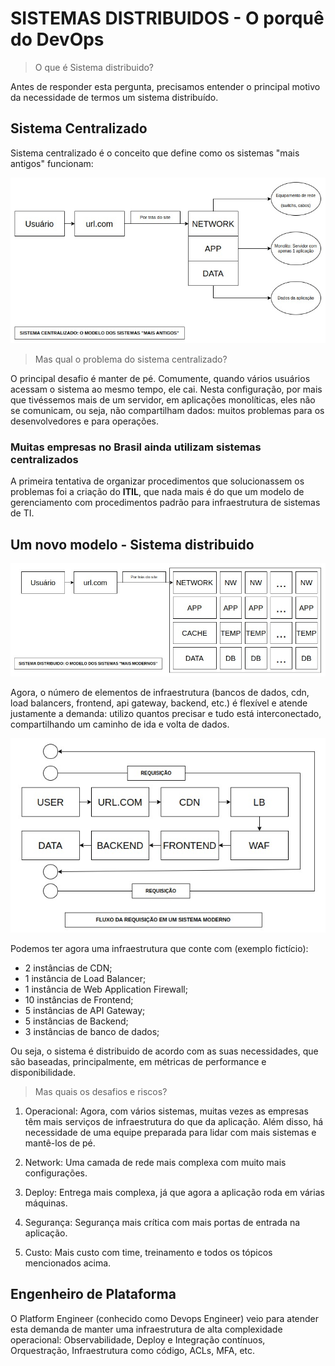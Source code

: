 # SISTEMAS DISTRIBUIDOS - O porquê do DevOps

>O que é Sistema distribuido?

Antes de responder esta pergunta, precisamos entender o principal motivo da necessidade de termos um sistema distribuído.

## **Sistema Centralizado**

Sistema centralizado é o conceito que define como os sistemas "mais antigos" funcionam: 

![imagem de sistema centralizado](/imagens/sistema_centralizado.jpeg)

>Mas qual o problema do sistema centralizado?

O principal desafio é manter de pé. Comumente, quando vários usuários acessam o sistema ao mesmo tempo, ele cai. Nesta configuração, por mais que tivéssemos mais de um servidor, em aplicações monolíticas, eles não se comunicam, ou seja, não compartilham dados: muitos problemas para os desenvolvedores e para operações.


### **Muitas empresas no Brasil ainda utilizam sistemas centralizados**

A primeira tentativa de organizar procedimentos que solucionassem os problemas foi a criação do **ITIL**, que nada mais é do que um modelo de gerenciamento com procedimentos padrão para infraestrutura de sistemas de TI.

## **Um novo modelo - Sistema distribuido**

![imagem de sistema distribuido](/imagens/sistema_distribuido.jpeg)

Agora, o número de elementos de infraestrutura (bancos de dados, cdn, load balancers, frontend, api gateway, backend, etc.) é flexível e atende justamente a demanda: utilizo quantos precisar e tudo está interconectado, compartilhando um caminho de ida e volta de dados.

![imagem do caminho da requisição](/imagens/fluxo_requisicao.jpeg)

Podemos ter agora uma infraestrutura que conte com (exemplo fictício):

- 2 instâncias de CDN;
- 1 instância de Load Balancer;
- 1 instância de Web Application Firewall;
- 10 instâncias de Frontend;
- 5 instâncias de API Gateway;
- 5 instâncias de Backend;
- 3 instâncias de banco de dados;

Ou seja, o sistema é distribuido de acordo com as suas necessidades, que são baseadas, principalmente, em métricas de performance e disponibilidade.

>Mas quais os desafios e riscos?

1. Operacional: Agora, com vários sistemas, muitas vezes as empresas têm mais serviços de infraestrutura do que da aplicação. Além disso, há necessidade de uma equipe preparada para lidar com mais sistemas e mantê-los de pé.

2. Network: Uma camada de rede mais complexa com muito mais configurações.

3. Deploy: Entrega mais complexa, já que agora a aplicação roda em várias máquinas.

4. Segurança: Segurança mais crítica com mais portas de entrada na aplicação.

5. Custo: Mais custo com time, treinamento e todos os tópicos mencionados acima.

## Engenheiro de Plataforma

O Platform Engineer (conhecido como Devops Engineer) veio para atender esta demanda de manter uma infraestrutura de alta complexidade operacional: Observabilidade, Deploy e Integração contínuos, Orquestração, Infraestrutura como código, ACLs, MFA, etc.

